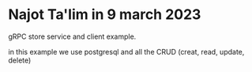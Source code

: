 # Najot Ta'lim in 9 march 2023

gRPC store service and client example.

in this example we use postgresql and all the CRUD (creat, read, update, delete)